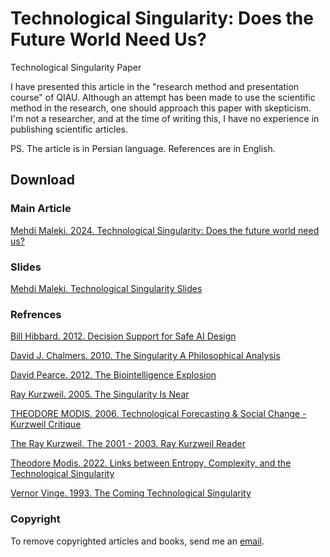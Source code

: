 # Technological Singularity: Does the Future World Need Us? 
Technological Singularity Paper 

I have presented this article in the "research method and presentation course" of QIAU. Although an attempt has been made to use the scientific method in the research, one should approach this paper with skepticism. I'm not a researcher, and at the time of writing this, I have no experience in publishing scientific articles.

PS. The article is in Persian language. References are in English.

## Download
### Main Article
[Mehdi Maleki. 2024. Technological Singularity: Does the future world need us?](https://github.com/mosioc/Technological-Singularity/blob/main/Mehdi%20Maleki.%202024.%20Technological%20Singularity%20-%20Does%20the%20future%20world%20need%20us.pdf)

### Slides
[Mehdi Maleki. Technological Singularity Slides](https://github.com/mosioc/Technological-Singularity/blob/main/Mehdi%20Maleki.%20Technological%20Singularity%20Slides.pdf)

### Refrences 
[Bill Hibbard. 2012. Decision Support for Safe AI Design](https://github.com/mosioc/Technological-Singularity/blob/main/refs/Bill%20Hibbard.%202012.%20Decision%20Support%20for%20Safe%20AI%20Design.pdf)

[David J. Chalmers. 2010. The Singularity A Philosophical Analysis](https://github.com/mosioc/Technological-Singularity/blob/main/refs/David%20J.%20Chalmers.%202010.%20The%20Singularity%20A%20Philosophical%20Analysis.pdf)

[David Pearce. 2012. The Biointelligence Explosion](https://github.com/mosioc/Technological-Singularity/blob/main/refs/David%20Pearce.%202012.%20The%20Biointelligence%20Explosion.pdf)

[Ray Kurzweil. 2005. The Singularity Is Near](https://github.com/mosioc/Technological-Singularity/blob/main/refs/Ray%20Kurzweil.%202005.%20The%20Singularity%20Is%20Near%20.pdf)

[THEODORE MODIS. 2006. Technological Forecasting & Social Change - Kurzweil Critique](https://github.com/mosioc/Technological-Singularity/blob/main/refs/THEODORE%20MODIS.%202006.%20Technological%20Forecasting%20%26%20Social%20Change%20-%20Kurzweil%20Critique.pdf)

[The Ray Kurzweil. The 2001 - 2003. Ray Kurzweil Reader](https://github.com/mosioc/Technological-Singularity/blob/main/refs/The%20Ray%20Kurzweil.%20The%202001%20-%202003.%20Ray%20Kurzweil%20Reader.pdf)

[Theodore Modis. 2022. Links between Entropy, Complexity, and the Technological Singularity](https://github.com/mosioc/Technological-Singularity/blob/main/refs/Theodore%20Modis.%202022.%20Links%20between%20Entropy%2C%20Complexity%2C%20and%20the%20Technological%20Singularity.pdf)

[Vernor Vinge. 1993. The Coming Technological Singularity](https://github.com/mosioc/Technological-Singularity/blob/main/refs/Vernor%20Vinge.%201993.%20The%20Coming%20Technological%20Singularity.pdf)

### Copyright
To remove copyrighted articles and books, send me an [email](mailto:mosioc79@gmail.com).
